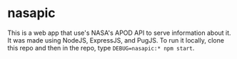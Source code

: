 # nasapic

This is a web app that use's NASA's APOD API to serve information about it.
It was made using NodeJS, ExpressJS, and PugJS. To run it locally, clone this
repo and then in the repo, type `DEBUG=nasapic:* npm start`.
